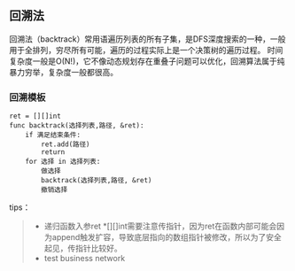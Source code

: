## 回溯法

回溯法（backtrack）常用语遍历列表的所有子集，是DFS深度搜索的一种，一般用于全排列，穷尽所有可能，遍历的过程实际上是一个决策树的遍历过程。
时间复杂度一般是O(N!)，它不像动态规划存在重叠子问题可以优化，回溯算法属于纯暴力穷举，复杂度一般都很高。

### 回溯模板
```
ret = [][]int
func backtrack(选择列表,路径, &ret):
    if 满足结束条件:
        ret.add(路径)
        return
    for 选择 in 选择列表:
        做选择
        backtrack(选择列表,路径, &ret)
        撤销选择
```

tips：
> * 递归函数入参ret *[][]int需要注意传指针，因为ret在函数内部可能会因为append触发扩容，导致底层指向的数组指针被修改，所以为了安全起见，传指针比较好。
> * test business network
